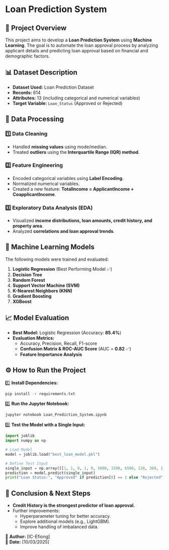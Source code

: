 # Loan Prediction System

## 📌 Project Overview
This project aims to develop a **Loan Prediction System** using **Machine Learning**. The goal is to automate the loan approval process by analyzing applicant details and predicting loan approval based on financial and demographic factors.

## 📊 Dataset Description
- **Dataset Used:** Loan Prediction Dataset
- **Records:** 614
- **Attributes:** 13 (including categorical and numerical variables)
- **Target Variable:** `Loan_Status` (Approved or Rejected)

## 🔄 Data Processing
### 1️⃣ Data Cleaning
- Handled **missing values** using mode/median.
- Treated **outliers** using the **Interquartile Range (IQR) method**.

### 2️⃣ Feature Engineering
- Encoded categorical variables using **Label Encoding**.
- Normalized numerical variables.
- Created a new feature: **TotalIncome = ApplicantIncome + CoapplicantIncome**.

### 3️⃣ Exploratory Data Analysis (EDA)
- Visualized **income distributions, loan amounts, credit history, and property area**.
- Analyzed **correlations and loan approval trends**.

## 🤖 Machine Learning Models
The following models were trained and evaluated:
1. **Logistic Regression** (Best Performing Model ✅)
2. **Decision Tree**
3. **Random Forest**
4. **Support Vector Machine (SVM)**
5. **K-Nearest Neighbors (KNN)**
6. **Gradient Boosting**
7. **XGBoost**

## 📈 Model Evaluation
- **Best Model:** Logistic Regression (Accuracy: **85.4%**)
- **Evaluation Metrics:**
  - Accuracy, Precision, Recall, F1-score
  - **Confusion Matrix & ROC-AUC Score** (AUC = **0.82** ✅)
  - **Feature Importance Analysis**

## ⚙️ How to Run the Project
1️⃣ **Install Dependencies:**
```bash
pip install -r requirements.txt
```

2️⃣ **Run the Jupyter Notebook:**
```bash
jupyter notebook Loan_Prediction_System.ipynb
```

3️⃣ **Test the Model with a Single Input:**
```python
import joblib
import numpy as np

# Load Model
model = joblib.load("best_loan_model.pkl")

# Define Test Input
single_input = np.array([[1, 1, 0, 1, 0, 5000, 1500, 6500, 128, 360, 1, 2]])
prediction = model.predict(single_input)
print("Loan Status:", "Approved" if prediction[0] == 1 else "Rejected")
```

## 📜 Conclusion & Next Steps
- **Credit History is the strongest predictor of loan approval.**
- Further improvements:
  - Hyperparameter tuning for better accuracy.
  - Explore additional models (e.g., LightGBM).
  - Improve handling of imbalanced data.

🔹 **Author:** [IC-Efiong]  
🔹 **Date:** [10/03/2025]

